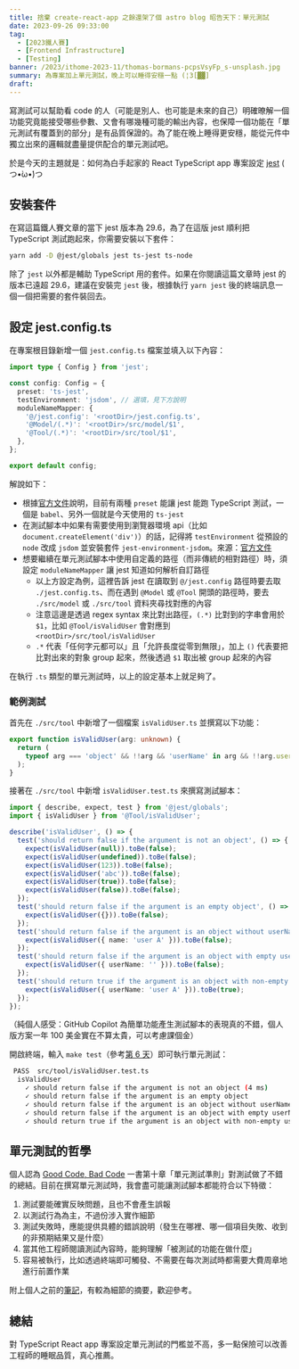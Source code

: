 ```yaml
---
title: 捨棄 create-react-app 之餘還架了個 astro blog 昭告天下：單元測試
date: 2023-09-26 09:33:00
tag:
  - [2023鐵人賽]
  - [Frontend Infrastructure]
  - [Testing]
banner: /2023/ithome-2023-11/thomas-bormans-pcpsVsyFp_s-unsplash.jpg
summary: 為專案加上單元測試，晚上可以睡得安穩一點 (¦3[▓▓]
draft:
---
```


寫測試可以幫助看 code 的人（可能是別人、也可能是未來的自己）明確暸解一個功能究竟能接受哪些參數、又會有哪幾種可能的輸出內容，也保障一個功能在「單元測試有覆蓋到的部分」是有品質保證的。為了能在晚上睡得更安穩，能從元件中獨立出來的邏輯就盡量提供配合的單元測試吧。

於是今天的主題就是：如何為白手起家的 React TypeScript app 專案設定 [jest](https://jestjs.io/) ( つ•̀ω•́)つ

## 安裝套件

在寫這篇鐵人賽文章的當下 jest 版本為 29.6，為了在這版 jest 順利把 TypeScript 測試跑起來，你需要安裝以下套件：

```bash
yarn add -D @jest/globals jest ts-jest ts-node
```

除了 `jest` 以外都是輔助 TypeScript 用的套件。如果在你閱讀這篇文章時 jest 的版本已遠超 29.6，建議在安裝完 `jest` 後，根據執行 `yarn jest` 後的終端訊息一個一個把需要的套件裝回去。

## 設定 jest.config.ts

在專案根目錄新增一個 `jest.config.ts` 檔案並填入以下內容：

```ts
import type { Config } from 'jest';

const config: Config = {
  preset: 'ts-jest',
  testEnvironment: 'jsdom', // 選填，見下方說明
  moduleNameMapper: {
    '@/jest.config': '<rootDir>/jest.config.ts',
    '@Model/(.*)': '<rootDir>/src/model/$1',
    '@Tool/(.*)': '<rootDir>/src/tool/$1',
  },
};

export default config;
```

解說如下：

- 根據[官方文件](https://jestjs.io/docs/getting-started#using-typescript)說明，目前有兩種 `preset` 能讓 jest 能跑 TypeScript 測試，一個是 `babel`、另外一個就是今天使用的 `ts-jest`
- 在測試腳本中如果有需要使用到瀏覽器環境 api（比如 `document.createElement('div')`）的話，記得將 `testEnvironment` 從預設的 `node` 改成 `jsdom` 並安裝套件 `jest-environment-jsdom`。來源：[官方文件](https://jestjs.io/docs/configuration#testenvironment-string)
- 想要繼續在單元測試腳本中使用自定義的路徑（而非傳統的相對路徑）時，須設定 `moduleNameMapper` 讓 jest 知道如何解析自訂路徑
  - 以上方設定為例，這裡告訴 jest 在讀取到 `@/jest.config` 路徑時要去取 `./jest.config.ts`、而在遇到 `@Model` 或 `@Tool` 開頭的路徑時，要去 `./src/model` 或 `./src/tool` 資料夾尋找對應的內容
  - 注意這邊是透過 regex syntax 來比對出路徑，`(.*)` 比對到的字串會用於 `$1`，比如 `@Tool/isValidUser` 會對應到 `<rootDir>/src/tool/isValidUser`
  - `.*` 代表「任何字元都可以」且「允許長度從零到無限」，加上 `()` 代表要把比對出來的對象 group 起來，然後透過 `$1` 取出被 group 起來的內容

在執行 `.ts` 類型的單元測試時，以上的設定基本上就足夠了。

### 範例測試

首先在 `./src/tool` 中新增了一個檔案 `isValidUser.ts` 並撰寫以下功能：

```ts
export function isValidUser(arg: unknown) {
  return (
    typeof arg === 'object' && !!arg && 'userName' in arg && !!arg.userName
  );
}
```

接著在 `./src/tool` 中新增 `isValidUser.test.ts` 來撰寫測試腳本：

```ts
import { describe, expect, test } from '@jest/globals';
import { isValidUser } from '@Tool/isValidUser';

describe('isValidUser', () => {
  test('should return false if the argument is not an object', () => {
    expect(isValidUser(null)).toBe(false);
    expect(isValidUser(undefined)).toBe(false);
    expect(isValidUser(123)).toBe(false);
    expect(isValidUser('abc')).toBe(false);
    expect(isValidUser(true)).toBe(false);
    expect(isValidUser(false)).toBe(false);
  });
  test('should return false if the argument is an empty object', () => {
    expect(isValidUser({})).toBe(false);
  });
  test('should return false if the argument is an object without userName', () => {
    expect(isValidUser({ name: 'user A' })).toBe(false);
  });
  test('should return false if the argument is an object with empty userName', () => {
    expect(isValidUser({ userName: '' })).toBe(false);
  });
  test('should return true if the argument is an object with non-empty userName', () => {
    expect(isValidUser({ userName: 'user A' })).toBe(true);
  });
});
```

（純個人感受：GitHub Copilot 為簡單功能產生測試腳本的表現真的不錯，個人版方案一年 100 美金實在不算太貴，可以考慮課個金）

開啟終端，輸入 `make test`（參考[第 6 天](/2023/ithome-2023-6#透過-makefile-設定腳本)）即可執行單元測試：

```bash
 PASS  src/tool/isValidUser.test.ts
  isValidUser
    ✓ should return false if the argument is not an object (4 ms)
    ✓ should return false if the argument is an empty object
    ✓ should return false if the argument is an object without userName (1 ms)
    ✓ should return false if the argument is an object with empty userName
    ✓ should return true if the argument is an object with non-empty userName
```

## 單元測試的哲學

個人認為 [Good Code, Bad Code](https://www.manning.com/books/good-code-bad-code) 一書第十章「單元測試準則」對測試做了不錯的總結。目前在撰寫單元測試時，我會盡可能讓測試腳本都能符合以下特徵：

1. 測試要能確實反映問題，且也不會產生誤報
2. 以測試行為為主，不過份涉入實作細節
3. 測試失敗時，應能提供具體的錯誤說明（發生在哪裡、哪一個項目失敗、收到的非預期結果又是什麼）
4. 當其他工程師閱讀測試內容時，能夠理解「被測試的功能在做什麼」
5. 容易被執行，比如透過終端即可觸發、不需要在每次測試時都需要大費周章地進行前置作業

附上個人之前的[筆記](/2023/good-code-bad-code-ch10-unit-testing-principles)，有較為細節的摘要，歡迎參考。

## 總結

對 TypeScript React app 專案設定單元測試的門檻並不高，多一點保險可以改善工程師的睡眠品質，真心推薦。
